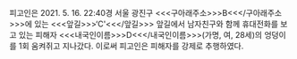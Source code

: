 피고인은 2021. 5. 16. 22:40경 서울 광진구 <<<구아래주소>>>B<<</구아래주소>>>에 있는 <<<앞길>>>‘C'<<</앞길>>> 앞길에서 남자친구와 함께 휴대전화를 보고 있는 피해자 <<<내국인이름>>>D<<</내국인이름>>>(가명, 여, 28세)의 엉덩이를 1회 움켜쥐고 지나갔다.
이로써 피고인은 피해자를 강제로 추행하였다.